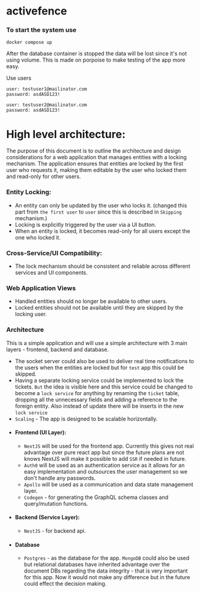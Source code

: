 # activefence

### To start the system use
```
docker compose up
```

After the database container is stopped the data will be lost since it's not using volume. This is made on porpoise to make testing of the app more easy. 

Use users
```
user: testuser1@mailinator.com
password: asdASD123!

user: testuser2@mailinator.com
password: asdASD123!
```


# High level architecture:

The purpose of this document is to outline the architecture and design considerations for a web application that manages entities with a locking mechanism. The application ensures that entities are locked by the first user who requests it, making them editable by the user who locked them and read-only for other users. 

### Entity Locking:
- An entity can only be updated by the user who locks it. (changed this part from `the first user` to `user` since this is described in `Skipping` mechanism.)
- Locking is explicitly triggered by the user via a UI button.
- When an entity is locked, it becomes read-only for all users except the one who locked it.

### Cross-Service/UI Compatibility:
- The lock mechanism should be consistent and reliable across different services and UI components.

### Web Application Views
- Handled entities should no longer be available to other users.
- Locked entities should not be available until they are skipped by the locking user.

### Architecture

This is a simple application and will use a simple architecture with 3 main layers - frontend, backend and database. 
- The socket server could also be used to deliver real time notifications to the users when the entities are locked but for `test` app this could be skipped.
- Having a separate locking service could be implemented to lock the tickets. `But` the idea is visible here and this service could be changed to become a `lock service` for anything by renaming the `ticket` table, dropping all the unnecessary fields and adding a reference to the foreign entity. Also instead of update there will be inserts in the new `lock service`
- `Scaling` - The app is designed to be scalable horizontally.
- #### Frontend (UI Layer): 
  - `NextJS` will be used for the frontend app. Currently this gives not real advantage over pure react app but since the future plans are not knows NextJS will make it possible to add `SSR` if needed in future.
  - `Auth0` will be used as an authentication service as it allows for an easy implementation and outsources the user management so we don't handle any passwords.  
  - `Apollo` will be used as a communication and data state management layer.
  - `Codegen` - for generating the GraphQL schema classes and query/mutation functions.
- #### Backend (Service Layer):
  - `NestJS` - for backend api. 
- #### Database
  - `Postgres` - as the database for the app. `MongoDB` could also be used but relational databases have inherited advantage over the document DBs regarding the data integrity - that is very important for this app. Now it would not make any difference but in the future could effect the decision making. 


